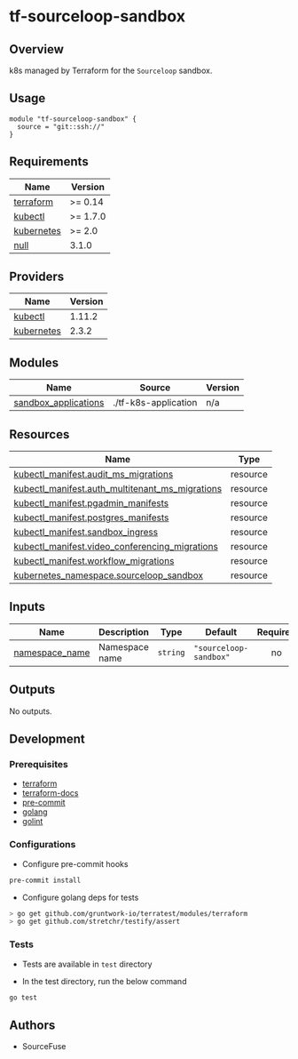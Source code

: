 # tf-sourceloop-sandbox

## Overview

k8s managed by Terraform for the `Sourceloop` sandbox.

## Usage

```hcl
module "tf-sourceloop-sandbox" {
  source = "git::ssh://"
}
```

<!-- BEGINNING OF PRE-COMMIT-TERRAFORM DOCS HOOK -->
## Requirements

| Name | Version |
|------|---------|
| <a name="requirement_terraform"></a> [terraform](#requirement\_terraform) | >= 0.14 |
| <a name="requirement_kubectl"></a> [kubectl](#requirement\_kubectl) | >= 1.7.0 |
| <a name="requirement_kubernetes"></a> [kubernetes](#requirement\_kubernetes) | >= 2.0 |
| <a name="requirement_null"></a> [null](#requirement\_null) | 3.1.0 |

## Providers

| Name | Version |
|------|---------|
| <a name="provider_kubectl"></a> [kubectl](#provider\_kubectl) | 1.11.2 |
| <a name="provider_kubernetes"></a> [kubernetes](#provider\_kubernetes) | 2.3.2 |

## Modules

| Name | Source | Version |
|------|--------|---------|
| <a name="module_sandbox_applications"></a> [sandbox\_applications](#module\_sandbox\_applications) | ./tf-k8s-application | n/a |

## Resources

| Name | Type |
|------|------|
| [kubectl_manifest.audit_ms_migrations](https://registry.terraform.io/providers/gavinbunney/kubectl/latest/docs/resources/manifest) | resource |
| [kubectl_manifest.auth_multitenant_ms_migrations](https://registry.terraform.io/providers/gavinbunney/kubectl/latest/docs/resources/manifest) | resource |
| [kubectl_manifest.pgadmin_manifests](https://registry.terraform.io/providers/gavinbunney/kubectl/latest/docs/resources/manifest) | resource |
| [kubectl_manifest.postgres_manifests](https://registry.terraform.io/providers/gavinbunney/kubectl/latest/docs/resources/manifest) | resource |
| [kubectl_manifest.sandbox_ingress](https://registry.terraform.io/providers/gavinbunney/kubectl/latest/docs/resources/manifest) | resource |
| [kubectl_manifest.video_conferencing_migrations](https://registry.terraform.io/providers/gavinbunney/kubectl/latest/docs/resources/manifest) | resource |
| [kubectl_manifest.workflow_migrations](https://registry.terraform.io/providers/gavinbunney/kubectl/latest/docs/resources/manifest) | resource |
| [kubernetes_namespace.sourceloop_sandbox](https://registry.terraform.io/providers/hashicorp/kubernetes/latest/docs/resources/namespace) | resource |

## Inputs

| Name | Description | Type | Default | Required |
|------|-------------|------|---------|:--------:|
| <a name="input_namespace_name"></a> [namespace\_name](#input\_namespace\_name) | Namespace name | `string` | `"sourceloop-sandbox"` | no |

## Outputs

No outputs.
<!-- END OF PRE-COMMIT-TERRAFORM DOCS HOOK -->

## Development

### Prerequisites

- [terraform](https://learn.hashicorp.com/terraform/getting-started/install#installing-terraform)
- [terraform-docs](https://github.com/segmentio/terraform-docs)
- [pre-commit](https://pre-commit.com/#install)
- [golang](https://golang.org/doc/install#install)
- [golint](https://github.com/golang/lint#installation)

### Configurations

- Configure pre-commit hooks
```sh
pre-commit install
```


- Configure golang deps for tests
```sh
> go get github.com/gruntwork-io/terratest/modules/terraform
> go get github.com/stretchr/testify/assert
```



### Tests

- Tests are available in `test` directory

- In the test directory, run the below command
```sh
go test
```



## Authors
 - SourceFuse
